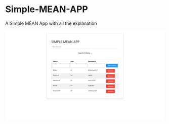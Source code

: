 # Simple-MEAN-APP
A Simple MEAN App with all the explanation

<img src="https://github.com/navaneethr/Simple-MEAN-APP/blob/master/project_images/demo.png"><br/>
